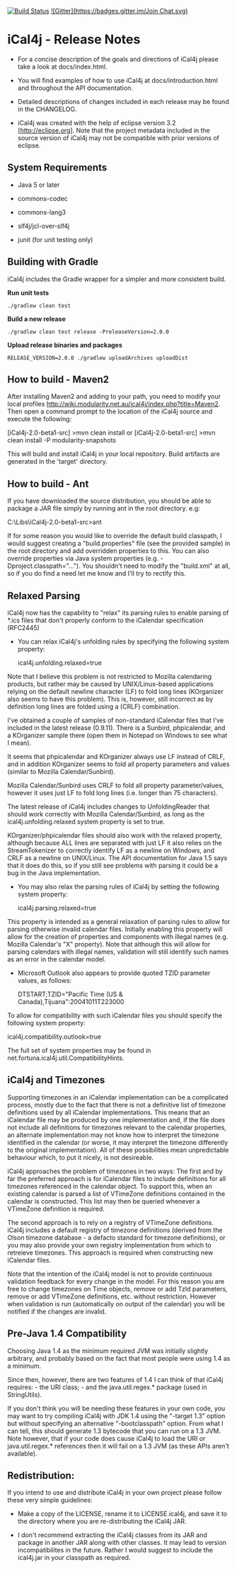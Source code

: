 [![Build Status](https://drone.io/github.com/ical4j/ical4j/status.png)](https://drone.io/github.com/ical4j/ical4j/latest) [![Gitter](https://badges.gitter.im/Join Chat.svg)](https://gitter.im/ical4j/ical4j?utm_source=badge&utm_medium=badge&utm_campaign=pr-badge&utm_content=badge)

# iCal4j - Release Notes

 - For a concise description of the goals and directions of iCal4j please
 take a look at docs/index.html.

 - You will find examples of how to use iCal4j at docs/introduction.html
 and throughout the API documentation.

 - Detailed descriptions of changes included in each release may be found
 in the CHANGELOG.
 
 - iCal4j was created with the help of eclipse version 3.2 [http://eclipse.org].
 Note that the project metadata included in the source version of iCal4j may not
 be compatible with prior versions of eclipse.


## System Requirements

 - Java 5 or later
 
 - commons-codec
 - commons-lang3
 - slf4j/jcl-over-slf4j
 - junit (for unit testing only)

## Building with Gradle

iCal4j includes the Gradle wrapper for a simpler and more consistent build.

**Run unit tests**

`./gradlew clean test`

**Build a new release**

`./gradlew clean test release -PreleaseVersion=2.0.0`

**Upload release binaries and packages**

`RELEASE_VERSION=2.0.0 ./gradlew uploadArchives uploadDist`


## How to build - Maven2

 After installing Maven2 and adding to your path, you need to modify your local
 profiles http://wiki.modularity.net.au/ical4j/index.php?title=Maven2. Then 
 open a command prompt to the location of the iCal4j source and execute the following:
 
  [iCal4j-2.0-beta1-src] >mvn clean install
  or
  [iCal4j-2.0-beta1-src] >mvn clean install -P modularity-snapshots
 
 This will build and install iCal4j in your local repository. Build artifacts
 are generated in the 'target' directory.


## How to build - Ant
 
 If you have downloaded the source distribution, you should be able to package a JAR
 file simply by running ant in the root directory. e.g:
 
   C:\Libs\iCal4j-2.0-beta1-src\>ant
 
 If for some reason you would like to override the default build classpath, I would
 suggest creating a "build.properties" file (see the provided sample) in the root directory
 and add overridden properties to this. You can also override properties via Java system
 properties (e.g. -Dproject.classpath="..."). You shouldn't need to modify the "build.xml" at all,
 so if you do find a need let me know and I'll try to rectify this.
 
## Relaxed Parsing

 iCal4j now has the capability to "relax" its parsing rules to enable parsing of
 *.ics files that don't properly conform to the iCalendar specification (RFC2445)
 
 - You can relax iCal4j's unfolding rules by specifying the following system property:
 
    ical4j.unfolding.relaxed=true
 
 Note that I believe this problem is not restricted to Mozilla calendaring
 products, but rather may be caused by UNIX/Linux-based applications relying on the
 default newline character (LF) to fold long lines (KOrganizer also seems to have this
 problem). This is, however, still incorrect as by definition long lines are folded
 using a (CRLF) combination.
 
 I've obtained a couple of samples of non-standard iCalendar files that I've included
 in the latest release (0.9.11). There is a Sunbird, phpicalendar, and a KOrganizer
 sample there (open them in Notepad on Windows to see what I mean).

 It seems that phpicalendar and KOrganizer always use LF instead of CRLF, and in
 addition KOrganizer seems to fold all property parameters and values (similar to
 Mozilla Calendar/Sunbird).

 Mozilla Calendar/Sunbird uses CRLF to fold all property parameter/values, however it
 uses just LF to fold long lines (i.e. longer than 75 characters).

 The latest release of iCal4j includes changes to UnfoldingReader that should work
 correctly with Mozilla Calendar/Sunbird, as long as the ical4j.unfolding.relaxed
 system property is set to true.

 KOrganizer/phpicalendar files should also work with the relaxed property, although
 because ALL lines are separated with just LF it also relies on the StreamTokenizer to
 correctly identify LF as a newline on Windows, and CRLF as a newline on UNIX/Linux. The
 API documentation for Java 1.5 says that it does do this, so if you still see problems
 with parsing it could be a bug in the Java implementation.
 
 
 - You may also relax the parsing rules of iCal4j by setting the following system property:
 
     ical4j.parsing.relaxed=true
 
 This property is intended as a general relaxation of parsing rules to allow for parsing
 otherwise invalid calendar files. Initially enabling this property will allow for the
 creation of properties and components with illegal names (e.g. Mozilla Calendar's "X"
 property). Note that although this will allow for parsing calendars with illegal names,
 validation will still identify such names as an error in the calendar model.


 - Microsoft Outlook also appears to provide quoted TZID parameter values, as follows:
 
   DTSTART;TZID="Pacific Time (US & Canada),Tijuana":20041011T223000
 
 To allow for compatibility with such iCalendar files you should specify the
 following system property:
 
   ical4j.compatibility.outlook=true
 
 The full set of system properties may be found in
 net.fortuna.ical4j.util.CompatibilityHints.


## iCal4j and Timezones

 Supporting timezones in an iCalendar implementation can be a complicated process,
 mostly due to the fact that there is not a definitive list of timezone definitions
 used by all iCalendar implementations. This means that an iCalendar file may be
 produced by one implementation and, if the file does not include all definitions
 for timezones relevant to the calendar properties, an alternate implementation
 may not know how to interpret the timezone identified in the calendar (or worse,
 it may interpret the timezone differently to the original implementation). All
 of these possibilities mean unpredictable behaviour which, to put it nicely, is
 not desireable.
 
 iCal4j approaches the problem of timezones in two ways: The first and by far the
 preferred approach is for iCalendar files to include definitions for all timezones
 referenced in the calendar object. To support this, when an existing calendar is
 parsed a list of VTimeZone definitions contained in the calendar is constructed.
 This list may then be queried whenever a VTimeZone definition is required.
 
 The second approach is to rely on a registry of VTimeZone definitions. iCal4j
 includes a default registry of timezone definitions (derived from the Olson timezone
 database - a defacto standard for timezone definitions), or you may also provide your
 own registry implementation from which to retreieve timezones. This approach is
 required when constructing new iCalendar files.
 
 Note that the intention of the iCal4j model is not to provide continuous validation
 feedback for every change in the model. For this reason you are free to change
 timezones on Time objects, remove or add TzId parameters, remove or add VTimeZone
 definitions, etc. without restriction. However when validation is run (automatically
 on output of the calendar) you will be notified if the changes are invalid.
 

## Pre-Java 1.4 Compatibility

 Choosing Java 1.4 as the minimum required JVM was initially slightly arbitrary, and
 probably based on the fact that most people were using 1.4 as a minimum.

 Since then, however, there are two features of 1.4 I can think of that iCal4j requires:
 	- the URI class;
 	- and the java.util.regex.* package (used in StringUtils).

 If you don't think you will be needing these features in your own code, you may want to
 try compiling iCal4j with JDK 1.4 using the "-target 1.3" option but without specifying
 an alternative "-bootclasspath" option. From what I can tell, this should generate 1.3
 bytecode that you can run on a 1.3 JVM. Note however, that if your code does cause
 iCal4j to load the URI or java.util.regex.* references then it will fail on a 1.3 JVM
 (as these APIs aren't available).

 
## Redistribution:

If you intend to use and distribute iCal4j in your own project please
follow these very simple guidelines:
 
 - Make a copy of the LICENSE, rename it to LICENSE.ical4j, and save
 it to the directory where you are re-distributing the iCal4j JAR.
 
 - I don't recommend extracting the iCal4j classes from its JAR and package
 in another JAR along with other classes. It may lead to version incompatibilites
 in the future. Rather I would suggest to include the ical4j.jar in your classpath
 as required.
